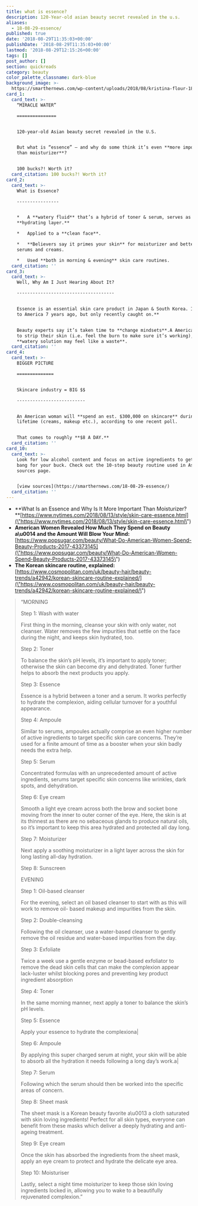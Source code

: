 ```yaml
---
title: what is essence?
description: 120-Year-old asian beauty secret revealed in the u.s.
aliases:
  - 18-08-29-essence/
published: true
date: '2018-08-29T11:35:03+00:00'
publishDate: '2018-08-29T11:35:03+00:00'
lastmod: '2018-08-29T12:15:26+00:00'
tags: []
post_author: []
section: quickreads
category: beauty
color_palette_classname: dark-blue
background_image: >-
  https://smarthernews.com/wp-content/uploads/2018/08/kristina-flour-185592-unsplash-scaled.jpg
card_1:
  card_text: >-
    “MIRACLE WATER”

    ===============


    120-year-old Asian beauty secret revealed in the U.S.


    But what is “essence” – and why do some think it’s even **more important
    than moisturizer**?


    100 bucks?! Worth it?
  card_citation: 100 bucks?! Worth it?
card_2:
  card_text: >-
    What is Essence?

    ----------------


    *   A **watery fluid** that’s a hybrid of toner & serum, serves as a
    **hydrating layer.**

    *   Applied to a **clean face**.

    *   **Believers say it primes your skin** for moisturizer and better absorbs
    serums and creams.

    *   Used **both in morning & evening** skin care routines.
  card_citation: ''
card_3:
  card_text: >-
    Well, Why Am I Just Hearing About It?

    -------------------------------------


    Essence is an essential skin care product in Japan & South Korea. ItA **came
    to America 7 years ago, but only recently caught on.**


    Beauty experts say it’s taken time to **change mindsets**.A Americans tend
    to strip their skin (i.e. feel the burn to make sure it’s working), **a**
    **watery solution may feel like a waste**.
  card_citation: ''
card_4:
  card_text: >-
    BIGGER PICTURE

    ==============


    Skincare industry = BIG $$

    --------------------------


    An American woman will **spend an est. $300,000 on skincare** during her
    lifetime (creams, makeup etc.), according to one recent poll.


    That comes to roughly **$8 A DAY.**
  card_citation: ''
card_10:
  card_text: >-
    Look for low alcohol content and focus on active ingredients to get the most
    bang for your buck. Check out the 10-step beauty routine used in Asia on our
    sources page.


    [view sources](https://smarthernews.com/18-08-29-essence/)
  card_citation: ''
---
```

*   **What Is an Essence and Why Is It More Important Than Moisturizer?  
    **[https://www.nytimes.com/2018/08/13/style/skin-care-essence.html](\"https://www.nytimes.com/2018/08/13/style/skin-care-essence.html\")
*   **American Women Revealed How Much They Spend on Beauty a\\u0014 and the Amount Will Blow Your Mind:**  
    [https://www.popsugar.com/beauty/What-Do-American-Women-Spend-Beauty-Products-2017-43373145](\"https://www.popsugar.com/beauty/What-Do-American-Women-Spend-Beauty-Products-2017-43373145\")
*   **The Korean skincare routine, explained:**  
    [https://www.cosmopolitan.com/uk/beauty-hair/beauty-trends/a42942/korean-skincare-routine-explained/](\"https://www.cosmopolitan.com/uk/beauty-hair/beauty-trends/a42942/korean-skincare-routine-explained/\")

> “MORNING
> 
> Step 1: Wash with water
> 
> First thing in the morning, cleanse your skin with only water, not cleanser. Water removes the few impurities that settle on the face during the night, and keeps skin hydrated, too.
> 
> Step 2: Toner
> 
> To balance the skin’s pH levels, it’s important to apply toner; otherwise the skin can become dry and dehydrated. Toner further helps to absorb the next products you apply.
> 
> Step 3: Essence
> 
> Essence is a hybrid between a toner and a serum. It works perfectly to hydrate the complexion, aiding cellular turnover for a youthful appearance.
> 
> Step 4: Ampoule
> 
> Similar to serums, ampoules actually comprise an even higher number of active ingredients to target specific skin care concerns. They’re used for a finite amount of time as a booster when your skin badly needs the extra help.
> 
> Step 5: Serum
> 
> Concentrated formulas with an unprecedented amount of active ingredients, serums target specific skin concerns like wrinkles, dark spots, and dehydration.
> 
> Step 6: Eye cream
> 
> Smooth a light eye cream across both the brow and socket bone moving from the inner to outer corner of the eye. Here, the skin is at its thinnest as there are no sebaceous glands to produce natural oils, so it’s important to keep this area hydrated and protected all day long.
> 
> Step 7: Moisturizer
> 
> Next apply a soothing moisturizer in a light layer across the skin for long lasting all-day hydration.
> 
> Step 8: Sunscreen
> 
> EVENING
> 
> Step 1: Oil-based cleanser
> 
> For the evening, select an oil based cleanser to start with as this will work to remove oil- based makeup and impurities from the skin.
> 
> Step 2: Double-cleansing
> 
> Following the oil cleanser, use a water-based cleanser to gently remove the oil residue and water-based impurities from the day.
> 
> Step 3: Exfoliate
> 
> Twice a week use a gentle enzyme or bead-based exfoliator to remove the dead skin cells that can make the complexion appear lack-luster whilst blocking pores and preventing key product ingredient absorption
> 
> Step 4: Toner
> 
> In the same morning manner, next apply a toner to balance the skin’s pH levels.
> 
> Step 5: Essence
> 
> Apply your essence to hydrate the complexiona|
> 
> Step 6: Ampoule
> 
> By applying this super charged serum at night, your skin will be able to absorb all the hydration it needs following a long day’s work.a|
> 
> Step 7: Serum
> 
> Following which the serum should then be worked into the specific areas of concern.
> 
> Step 8: Sheet mask
> 
> The sheet mask is a Korean beauty favorite a\\u0013 a cloth saturated with skin loving ingredients! Perfect for all skin types, everyone can benefit from these masks which deliver a deeply hydrating and anti-ageing treatment.
> 
> Step 9: Eye cream
> 
> Once the skin has absorbed the ingredients from the sheet mask, apply an eye cream to protect and hydrate the delicate eye area.
> 
> Step 10: Moisturiser
> 
> Lastly, select a night time moisturizer to keep those skin loving ingredients locked in, allowing you to wake to a beautifully rejuvenated complexion.”